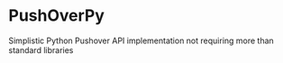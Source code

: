 PushOverPy
==========

Simplistic Python Pushover API implementation not requiring more than standard libraries